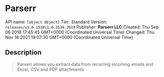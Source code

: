 # Parserr
API name: `[object Object]`
Tier: Standard
Version: `releases/v1.0.1538\1.0.1538.2619`
Publisher: **Parserr LLC**
Created: Thu Sep 06 2018 17:45:45 GMT+0000 (Coordinated Universal Time)
Changed: Thu Nov 18 2021 19:07:30 GMT+0000 (Coordinated Universal Time)

## Description
> Parserr allows you extract data from recurring incoming emails and Excel, CSV and PDF attachments
